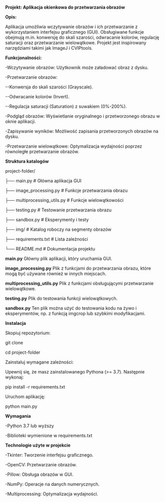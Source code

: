 **Projekt: Aplikacja okienkowa do przetwarzania obrazów**

**Opis:**

Aplikacja umożliwia wczytywanie obrazów i ich przetwarzanie z wykorzystaniem interfejsu graficznego (GUI). Obsługiwane funkcje obejmują m.in. konwersję do skali szarości, odwracanie kolorów, regulację saturacji oraz przetwarzanie wielowątkowe. Projekt jest inspirowany narzędziami takimi jak ImageJ i CVIPtools.

**Funkcjonalności:**

-Wczytywanie obrazów: Użytkownik może załadować obraz z dysku.

-Przetwarzanie obrazów:

  --Konwersja do skali szarości (Grayscale).
  
  --Odwracanie kolorów (Invert).
  
  --Regulacja saturacji (Saturation) z suwakiem (0%-200%).

-Podgląd obrazów: Wyświetlanie oryginalnego i przetworzonego obrazu w oknie aplikacji.

-Zapisywanie wyników: Możliwość zapisania przetworzonych obrazów na dysku.

-Przetwarzanie wielowątkowe: Optymalizacja wydajności poprzez równoległe przetwarzanie obrazów.

**Struktura katalogów**

project-folder/

├── main.py                 # Główna aplikacja GUI

├── image_processing.py     # Funkcje przetwarzania obrazu

├── multiprocessing_utils.py # Funkcje wielowątkowości

├── testing.py              # Testowanie przetwarzania obrazu

├── sandbox.py              # Eksperymenty i testy

├── img/                    # Katalog roboczy na segmenty obrazów

├── requirements.txt        # Lista zależności

└── README.md               # Dokumentacja projektu

**main.py** Główny plik aplikacji, który uruchamia GUI.

**image_processing.py** Plik z funkcjami do przetwarzania obrazu, które mogą być używane również w innych miejscach.

**multiprocessing_utils.py** Plik z funkcjami obsługującymi przetwarzanie wielowątkowe.

**testing.py** Plik do testowania funkcji wielowątkowych.

**sandbox.py** Ten plik można użyć do testowania kodu na żywo i eksperymentów, np. z funkcją imgcrop lub szybkimi modyfikacjami.

**Instalacja**

Skopiuj repozytorium:

  git clone <link-do-repozytorium>
  
  cd project-folder

Zainstaluj wymagane zależności:

Upewnij się, że masz zainstalowanego Pythona (>= 3.7). Następnie wykonaj:

  pip install -r requirements.txt

Uruchom aplikację:

  python main.py

**Wymagania**

-Python 3.7 lub wyższy

-Biblioteki wymienione w requirements.txt

**Technologie użyte w projekcie**

-Tkinter: Tworzenie interfejsu graficznego.

-OpenCV: Przetwarzanie obrazów.

-Pillow: Obsługa obrazów w GUI.

-NumPy: Operacje na danych numerycznych.

-Multiprocessing: Optymalizacja wydajności.

